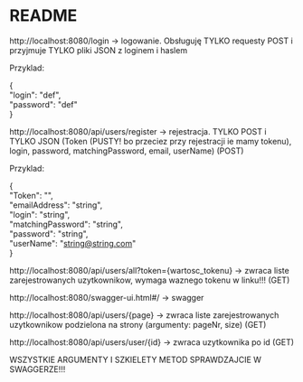 README  
======

http://localhost:8080/login -> logowanie. Obsługuję TYLKO requesty POST i przyjmuje TYLKO pliki JSON z loginem i haslem  
  
Przyklad:  
  
{  
"login": "def",  
"password": "def"  
}  
  
http://localhost:8080/api/users/register -> rejestracja. TYLKO POST i TYLKO JSON (Token (PUSTY! bo przeciez przy rejestracji ie mamy tokenu), login, password, matchingPassword, email, userName) (POST)  
  
  Przyklad:  
    
  {  
  "Token": "",  
  "emailAddress": "string",  
  "login": "string",  
  "matchingPassword": "string",  
  "password": "string",  
  "userName": "string@string.com"  
}    
    
  
http://localhost:8080/api/users/all?token={wartosc_tokenu} -> zwraca liste zarejestrowanych uzytkownikow, wymaga waznego tokenu w linku!!! (GET)  
  
http://localhost:8080/swagger-ui.html#/ -> swagger  
  
http://localhost:8080/api/users/{page} -> zwraca liste zarejestrowanych uzytkownikow podzielona na strony (argumenty: pageNr, size) (GET)  
  
http://localhost:8080/api/users/user/{id} -> zwraca uzytkownika po id (GET)    

  
    
WSZYSTKIE ARGUMENTY I SZKIELETY METOD SPRAWDZAJCIE W SWAGGERZE!!!    
